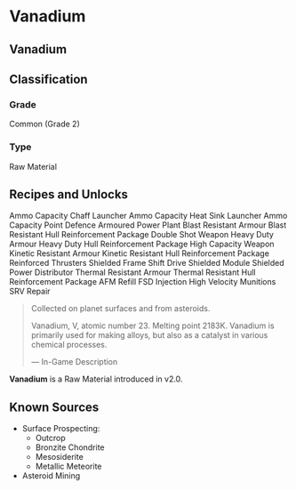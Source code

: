# Vanadium
##  Vanadium

		

## Classification

### Grade

Common (Grade 2)

### Type

Raw Material

## Recipes and Unlocks

Ammo Capacity Chaff Launcher
 Ammo Capacity Heat Sink Launcher
 Ammo Capacity Point Defence
 Armoured Power Plant
 Blast Resistant Armour
 Blast Resistant Hull Reinforcement Package
 Double Shot Weapon
 Heavy Duty Armour
 Heavy Duty Hull Reinforcement Package
 High Capacity Weapon
 Kinetic Resistant Armour
 Kinetic Resistant Hull Reinforcement Package
 Reinforced Thrusters
 Shielded Frame Shift Drive
 Shielded Module
 Shielded Power Distributor
 Thermal Resistant Armour
 Thermal Resistant Hull Reinforcement Package
 AFM Refill
 FSD Injection
 High Velocity Munitions
 SRV Repair

> 
> 
> Collected on planet surfaces and from asteroids.
> 
> Vanadium, V, atomic number 23. Melting point 2183K. Vanadium is primarily used for making alloys, but also as a catalyst in various chemical processes.
> 
> 
> — In-Game Description
> 

**Vanadium** is a Raw Material introduced in v2.0.

## Known Sources

- Surface Prospecting:
    - Outcrop
    - Bronzite Chondrite
    - Mesosiderite
    - Metallic Meteorite
- Asteroid Mining